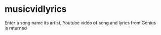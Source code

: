 # musicvidlyrics
Enter a song name its artist, Youtube video of song and lyrics from Genius is returned
